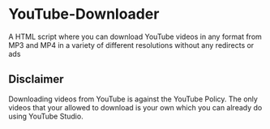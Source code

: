 # YouTube-Downloader
A HTML script where you can download YouTube videos in any format from MP3 and MP4 in a variety of different resolutions without any redirects or ads

## Disclaimer

Downloading videos from YouTube is against the YouTube Policy. The only videos that your allowed to download is your own which you can already do using YouTube Studio.

